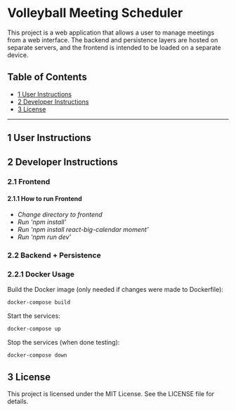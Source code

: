 # Volleyball Meeting Scheduler

This project is a web application that allows a user to manage meetings from a web interface. The backend and persistence layers are hosted on separate servers, and the frontend is intended to be loaded on a separate device.

## Table of Contents

- [1 User Instructions](#1-user-instructions)
- [2 Developer Instructions](#2-developer-instructions)
- [3 License](#3-license)

---

## 1 User Instructions

## 2 Developer Instructions

### 2.1 Frontend

#### 2.1.1 How to run Frontend

- *Change directory to frontend*
- *Run 'npm install'*
- *Run 'npm install react-big-calendar moment'*
- *Run 'npm run dev'*

### 2.2 Backend + Persistence

### 2.2.1 Docker Usage

Build the Docker image (only needed if changes were made to Dockerfile):

```bash
docker-compose build
```

Start the services:

```bash
docker-compose up
```

Stop the services (when done testing):

```bash
docker-compose down
```

## 3 License

This project is licensed under the MIT License. See the LICENSE file for details.
